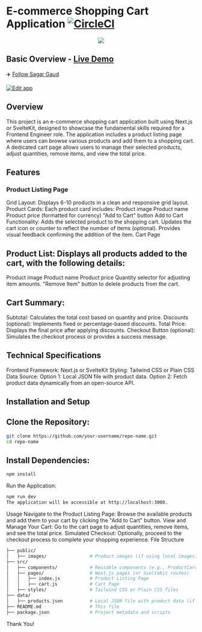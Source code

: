 # E-commerce Shopping Cart Application [![CircleCI](https://circleci.com/gh/jeffersonRibeiro/react-shopping-cart.svg?style=svg)](https://app.circleci.com/pipelines/github/SAGARGAUD01/shopping-cart)

<p align="center">

  <img src="./readme-banner.png">
</p>

## Basic Overview - [Live Demo](https://shopping-cart-9b1a1.firebaseapp.com/)


✈️ [Follow Sagar Gaud](https://www.linkedin.com/in/sagargaud332/)



[![Edit app](https://codesandbox.io/static/img/play-codesandbox.svg)](https://codesandbox.io/s/74rykw70qq)

## Overview
This project is an e-commerce shopping cart application built using Next.js or SvelteKit, designed to showcase the fundamental skills required for a Frontend Engineer role. The application includes a product listing page where users can browse various products and add them to a shopping cart. A dedicated cart page allows users to manage their selected products, adjust quantities, remove items, and view the total price.

## Features
### Product Listing Page
Grid Layout: Displays 6-10 products in a clean and responsive grid layout.
Product Cards: Each product card includes:
Product image
Product name
Product price (formatted for currency)
"Add to Cart" button
Add to Cart Functionality:
Adds the selected product to the shopping cart.
Updates the cart icon or counter to reflect the number of items (optional).
Provides visual feedback confirming the addition of the item.
Cart Page

## Product List: Displays all products added to the cart, with the following details:
Product image
Product name
Product price
Quantity selector for adjusting item amounts.
"Remove Item" button to delete products from the cart.

## Cart Summary:
Subtotal: Calculates the total cost based on quantity and price.
Discounts (optional): Implements fixed or percentage-based discounts.
Total Price: Displays the final price after applying discounts.
Checkout Button (optional): Simulates the checkout process or provides a success message.

## Technical Specifications
Frontend Framework: Next.js or SvelteKit
Styling: Tailwind CSS or Plain CSS
Data Source:
Option 1: Local JSON file with product data.
Option 2: Fetch product data dynamically from an open-source API.

## Installation and Setup
## Clone the Repository:
```sh
git clone https://github.com/your-username/repo-name.git
cd repo-name
```

## Install Dependencies:
```sh
npm install
```
Run the Application:
```sh
npm run dev
The application will be accessible at http://localhost:3000.
```

Usage
Navigate to the Product Listing Page: Browse the available products and add them to your cart by clicking the "Add to Cart" button.
View and Manage Your Cart: Go to the cart page to adjust quantities, remove items, and see the total price.
Simulated Checkout: Optionally, proceed to the checkout process to complete your shopping experience.
File Structure

```sh
├── public/
│   ├── images/                # Product images (if using local images)
├── src/
│   ├── components/            # Reusable components (e.g., ProductCard, CartItem)
│   ├── pages/                 # Next.js pages (or SvelteKit routes)
│   │   ├── index.js           # Product Listing Page
│   │   ├── cart.js            # Cart Page
│   ├── styles/                # Tailwind CSS or Plain CSS files
├── data/
│   ├── products.json          # Local JSON file with product data (if using)
├── README.md                  # This file
├── package.json               # Project metadata and scripts
```
Thank You!
